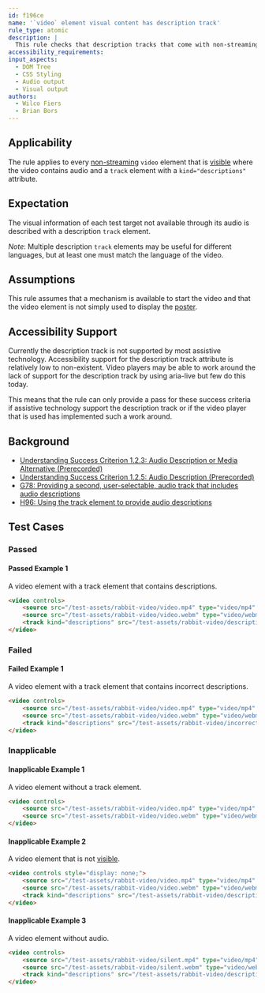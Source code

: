 ```yaml
---
id: f196ce
name: '`video` element visual content has description track'
rule_type: atomic
description: |
  This rule checks that description tracks that come with non-streaming `video` elements are descriptive.
accessibility_requirements:
input_aspects:
  - DOM Tree
  - CSS Styling
  - Audio output
  - Visual output
authors:
  - Wilco Fiers
  - Brian Bors
---
```


## Applicability

The rule applies to every [non-streaming](#non-streaming-media-element) `video` element that is [visible][] where the video contains audio and a `track` element with a `kind="descriptions"` attribute.

## Expectation

The visual information of each test target not available through its audio is described with a description `track` element.

_Note_: Multiple description `track` elements may be useful for different languages, but at least one must match the language of the video.

## Assumptions

This rule assumes that a mechanism is available to start the video and that the video element is not simply used to display the [poster](https://www.w3.org/TR/html5/semantics-embedded-content.html#element-attrdef-video-poster).

## Accessibility Support

Currently the description track is not supported by most assistive technology. Accessibility support for the description track attribute is relatively low to non-existent. Video players may be able to work around the lack of support for the description track by using aria-live but few do this today.

This means that the rule can only provide a pass for these success criteria if assistive technology support the description track or if the video player that is used has implemented such a work around.

## Background

- [Understanding Success Criterion 1.2.3: Audio Description or Media Alternative (Prerecorded)](https://www.w3.org/WAI/WCAG21/Understanding/audio-description-or-media-alternative-prerecorded)
- [Understanding Success Criterion 1.2.5: Audio Description (Prerecorded)](https://www.w3.org/WAI/WCAG21/Understanding/audio-description-prerecorded)
- [G78: Providing a second, user-selectable, audio track that includes audio descriptions](https://www.w3.org/WAI/WCAG21/Techniques/general/G78)
- [H96: Using the track element to provide audio descriptions](https://www.w3.org/WAI/WCAG21/Techniques/html/H96)

## Test Cases

### Passed

#### Passed Example 1

A video element with a track element that contains descriptions.

```html
<video controls>
	<source src="/test-assets/rabbit-video/video.mp4" type="video/mp4" />
	<source src="/test-assets/rabbit-video/video.webm" type="video/webm" />
	<track kind="descriptions" src="/test-assets/rabbit-video/descriptions.vtt" />
</video>
```

### Failed

#### Failed Example 1

A video element with a track element that contains incorrect descriptions.

```html
<video controls>
	<source src="/test-assets/rabbit-video/video.mp4" type="video/mp4" />
	<source src="/test-assets/rabbit-video/video.webm" type="video/webm" />
	<track kind="descriptions" src="/test-assets/rabbit-video/incorrect-descriptions.vtt" />
</video>
```

### Inapplicable

#### Inapplicable Example 1

A video element without a track element.

```html
<video controls>
	<source src="/test-assets/rabbit-video/video.mp4" type="video/mp4" />
	<source src="/test-assets/rabbit-video/video.webm" type="video/webm" />
</video>
```

#### Inapplicable Example 2

A video element that is not [visible][].

```html
<video controls style="display: none;">
	<source src="/test-assets/rabbit-video/video.mp4" type="video/mp4" />
	<source src="/test-assets/rabbit-video/video.webm" type="video/webm" />
	<track kind="descriptions" src="/test-assets/rabbit-video/descriptions.vtt" />
</video>
```

#### Inapplicable Example 3

A video element without audio.

```html
<video controls>
	<source src="/test-assets/rabbit-video/silent.mp4" type="video/mp4" />
	<source src="/test-assets/rabbit-video/silent.webm" type="video/webm" />
	<track kind="descriptions" src="/test-assets/rabbit-video/descriptions.vtt" />
</video>
```

[visible]: #visible 'Definition of visible'
